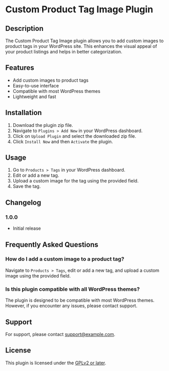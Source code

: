 # Custom Product Tag Image Plugin

## Description

The Custom Product Tag Image plugin allows you to add custom images to product tags in your WordPress site. This enhances the visual appeal of your product listings and helps in better categorization.

## Features

- Add custom images to product tags
- Easy-to-use interface
- Compatible with most WordPress themes
- Lightweight and fast

## Installation

1. Download the plugin zip file.
2. Navigate to `Plugins > Add New` in your WordPress dashboard.
3. Click on `Upload Plugin` and select the downloaded zip file.
4. Click `Install Now` and then `Activate` the plugin.

## Usage

1. Go to `Products > Tags` in your WordPress dashboard.
2. Edit or add a new tag.
3. Upload a custom image for the tag using the provided field.
4. Save the tag.

## Changelog

### 1.0.0

- Initial release

## Frequently Asked Questions

### How do I add a custom image to a product tag?

Navigate to `Products > Tags`, edit or add a new tag, and upload a custom image using the provided field.

### Is this plugin compatible with all WordPress themes?

The plugin is designed to be compatible with most WordPress themes. However, if you encounter any issues, please contact support.

## Support

For support, please contact [support@example.com](mailto:support@example.com).

## License

This plugin is licensed under the [GPLv2 or later](https://www.gnu.org/licenses/gpl-2.0.html).
